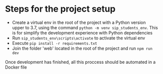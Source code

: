 # Steps for the project setup

- Create a virtual env in the root of the project with a Python version upper to 3.7, using the command `python -m venv sip_students_env`. This is for simplify the development experience with Python dependencies
- Run `sip_students_env\scripts\activate` to activate the virtual env
- Execute `pip install -r requirements.txt`
- Join the folder 'web' located in the root of the project and run `npm run dev`

Once development has finished, all this proccess should be automated in a Docker file
